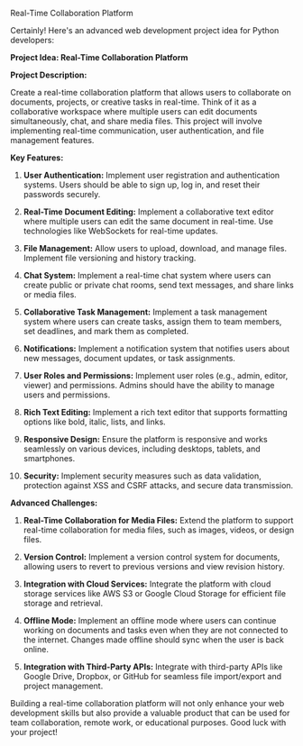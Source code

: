 Real-Time Collaboration Platform

Certainly! Here's an advanced web development project idea for Python developers:

**Project Idea: Real-Time Collaboration Platform**

**Project Description:**

Create a real-time collaboration platform that allows users to collaborate on documents, projects, or creative tasks in real-time. Think of it as a collaborative workspace where multiple users can edit documents simultaneously, chat, and share media files. This project will involve implementing real-time communication, user authentication, and file management features.

**Key Features:**

1. **User Authentication:** Implement user registration and authentication systems. Users should be able to sign up, log in, and reset their passwords securely.

2. **Real-Time Document Editing:** Implement a collaborative text editor where multiple users can edit the same document in real-time. Use technologies like WebSockets for real-time updates.

3. **File Management:** Allow users to upload, download, and manage files. Implement file versioning and history tracking.

4. **Chat System:** Implement a real-time chat system where users can create public or private chat rooms, send text messages, and share links or media files.

5. **Collaborative Task Management:** Implement a task management system where users can create tasks, assign them to team members, set deadlines, and mark them as completed.

6. **Notifications:** Implement a notification system that notifies users about new messages, document updates, or task assignments.

7. **User Roles and Permissions:** Implement user roles (e.g., admin, editor, viewer) and permissions. Admins should have the ability to manage users and permissions.

8. **Rich Text Editing:** Implement a rich text editor that supports formatting options like bold, italic, lists, and links.

9. **Responsive Design:** Ensure the platform is responsive and works seamlessly on various devices, including desktops, tablets, and smartphones.

10. **Security:** Implement security measures such as data validation, protection against XSS and CSRF attacks, and secure data transmission.

**Advanced Challenges:**

1. **Real-Time Collaboration for Media Files:** Extend the platform to support real-time collaboration for media files, such as images, videos, or design files.

2. **Version Control:** Implement a version control system for documents, allowing users to revert to previous versions and view revision history.

3. **Integration with Cloud Services:** Integrate the platform with cloud storage services like AWS S3 or Google Cloud Storage for efficient file storage and retrieval.

4. **Offline Mode:** Implement an offline mode where users can continue working on documents and tasks even when they are not connected to the internet. Changes made offline should sync when the user is back online.

5. **Integration with Third-Party APIs:** Integrate with third-party APIs like Google Drive, Dropbox, or GitHub for seamless file import/export and project management.

Building a real-time collaboration platform will not only enhance your web development skills but also provide a valuable product that can be used for team collaboration, remote work, or educational purposes. Good luck with your project!
